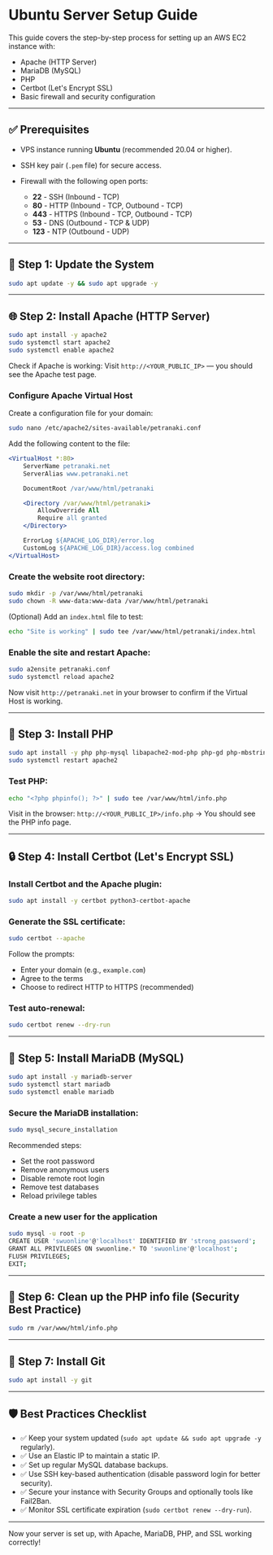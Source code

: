 # Ubuntu Server Setup Guide

This guide covers the step-by-step process for setting up an AWS EC2 instance with:

* Apache (HTTP Server)
* MariaDB (MySQL)
* PHP
* Certbot (Let's Encrypt SSL)
* Basic firewall and security configuration

---

## ✅ Prerequisites

* VPS instance running **Ubuntu** (recommended 20.04 or higher).
* SSH key pair (`.pem` file) for secure access.
* Firewall with the following open ports:

  * **22** - SSH (Inbound - TCP)
  * **80** - HTTP (Inbound - TCP, Outbound - TCP)
  * **443** - HTTPS (Inbound - TCP, Outbound - TCP)
  * **53** - DNS (Outbound - TCP & UDP)
  * **123** - NTP (Outbound - UDP)

---

## 🚀 Step 1: Update the System

```bash
sudo apt update -y && sudo apt upgrade -y
```

---

## 🌐 Step 2: Install Apache (HTTP Server)

```bash
sudo apt install -y apache2
sudo systemctl start apache2
sudo systemctl enable apache2
```

Check if Apache is working:
Visit `http://<YOUR_PUBLIC_IP>` — you should see the Apache test page.

### Configure Apache Virtual Host

Create a configuration file for your domain:

```bash
sudo nano /etc/apache2/sites-available/petranaki.conf
```

Add the following content to the file:

```apache
<VirtualHost *:80>
    ServerName petranaki.net
    ServerAlias www.petranaki.net

    DocumentRoot /var/www/html/petranaki

    <Directory /var/www/html/petranaki>
        AllowOverride All
        Require all granted
    </Directory>

    ErrorLog ${APACHE_LOG_DIR}/error.log
    CustomLog ${APACHE_LOG_DIR}/access.log combined
</VirtualHost>
```

### Create the website root directory:

```bash
sudo mkdir -p /var/www/html/petranaki
sudo chown -R www-data:www-data /var/www/html/petranaki
```

(Optional) Add an `index.html` file to test:

```bash
echo "Site is working" | sudo tee /var/www/html/petranaki/index.html
```

### Enable the site and restart Apache:

```bash
sudo a2ensite petranaki.conf
sudo systemctl reload apache2
```

Now visit `http://petranaki.net` in your browser to confirm if the Virtual Host is working.

---

## 🐘 Step 3: Install PHP

```bash
sudo apt install -y php php-mysql libapache2-mod-php php-gd php-mbstring php-xml php-zip php-soap php-intl php-curl
sudo systemctl restart apache2
```

### Test PHP:

```bash
echo "<?php phpinfo(); ?>" | sudo tee /var/www/html/info.php
```

Visit in the browser:
`http://<YOUR_PUBLIC_IP>/info.php`
→ You should see the PHP info page.

---



## 🔒 Step 4: Install Certbot (Let's Encrypt SSL)

### Install Certbot and the Apache plugin:

```bash
sudo apt install -y certbot python3-certbot-apache
```

### Generate the SSL certificate:

```bash
sudo certbot --apache
```

Follow the prompts:

* Enter your domain (e.g., `example.com`)
* Agree to the terms
* Choose to redirect HTTP to HTTPS (recommended)

### Test auto-renewal:

```bash
sudo certbot renew --dry-run
```

---

## 🐬 Step 5: Install MariaDB (MySQL)

```bash
sudo apt install -y mariadb-server
sudo systemctl start mariadb
sudo systemctl enable mariadb
```

### Secure the MariaDB installation:

```bash
sudo mysql_secure_installation
```

Recommended steps:

* Set the root password
* Remove anonymous users
* Disable remote root login
* Remove test databases
* Reload privilege tables

### Create a new user for the application

```bash
sudo mysql -u root -p
CREATE USER 'swuonline'@'localhost' IDENTIFIED BY 'strong_password';
GRANT ALL PRIVILEGES ON swuonline.* TO 'swuonline'@'localhost';
FLUSH PRIVILEGES;
EXIT;
```

---

## 🧹 Step 6: Clean up the PHP info file (Security Best Practice)

```bash
sudo rm /var/www/html/info.php
```

---

## 🔄 Step 7: Install Git

```bash
sudo apt install -y git
```

---

## 🛡️ Best Practices Checklist

* ✅ Keep your system updated (`sudo apt update && sudo apt upgrade -y` regularly).
* ✅ Use an Elastic IP to maintain a static IP.
* ✅ Set up regular MySQL database backups.
* ✅ Use SSH key-based authentication (disable password login for better security).
* ✅ Secure your instance with Security Groups and optionally tools like Fail2Ban.
* ✅ Monitor SSL certificate expiration (`sudo certbot renew --dry-run`).

---

Now your server is set up, with Apache, MariaDB, PHP, and SSL working correctly!
